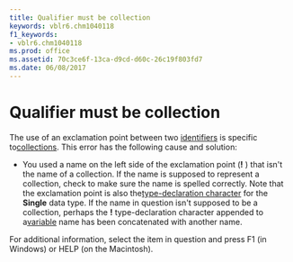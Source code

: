 ```yaml
---
title: Qualifier must be collection
keywords: vblr6.chm1040118
f1_keywords:
- vblr6.chm1040118
ms.prod: office
ms.assetid: 70c3ce6f-13ca-d9cd-d60c-26c19f803fd7
ms.date: 06/08/2017
---
```



# Qualifier must be collection

The use of an exclamation point between two [identifiers](vbe-glossary.md) is specific to[collections](vbe-glossary.md). This error has the following cause and solution:



- You used a name on the left side of the exclamation point (**!** ) that isn't the name of a collection. If the name is supposed to represent a collection, check to make sure the name is spelled correctly. Note that the exclamation point is also the[type-declaration character](vbe-glossary.md) for the **Single** data type. If the name in question isn't supposed to be a collection, perhaps the **!** type-declaration character appended to a[variable](vbe-glossary.md) name has been concatenated with another name.
    

For additional information, select the item in question and press F1 (in Windows) or HELP (on the Macintosh).

